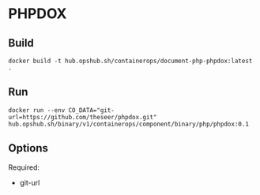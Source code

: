 # PHPDOX

## Build

```shell
docker build -t hub.opshub.sh/containerops/document-php-phpdox:latest .
```

## Run

```shell
docker run --env CO_DATA="git-url=https://github.com/theseer/phpdox.git" hub.opshub.sh/binary/v1/containerops/component/binary/php/phpdox:0.1
```

## Options

Required:

- git-url
